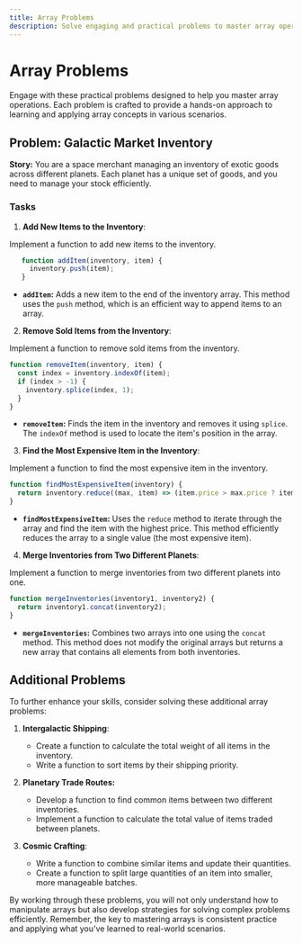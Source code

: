 ```yaml
---
title: Array Problems
description: Solve engaging and practical problems to master array operations.
---
```


# Array Problems

Engage with these practical problems designed to help you master array operations. Each problem is crafted to provide a hands-on approach to learning and applying array concepts in various scenarios.

## Problem: Galactic Market Inventory

**Story:** You are a space merchant managing an inventory of exotic goods across different planets. Each planet has a unique set of goods, and you need to manage your stock efficiently.

### Tasks

1. **Add New Items to the Inventory**:

Implement a function to add new items to the inventory.
   
```js [addItem.js] copy
   function addItem(inventory, item) {
     inventory.push(item);
   }
```

<div class='explanation'>
    <ul>
      <li><strong><code>addItem</code>:</strong> Adds a new item to the end of the inventory array. This method uses the <code>push</code> method, which is an efficient way to append items to an array.</li>
    </ul>
</div>

2. **Remove Sold Items from the Inventory**:

Implement a function to remove sold items from the inventory.

```js [removeItem.js] copy
function removeItem(inventory, item) {
  const index = inventory.indexOf(item);
  if (index > -1) {
    inventory.splice(index, 1);
  }
}
```

<div class='explanation'>
  <ul>
    <li><strong><code>removeItem</code>:</strong> Finds the item in the inventory and removes it using <code>splice</code>. The <code>indexOf</code> method is used to locate the item's position in the array.</li>
  </ul>
</div>

3. **Find the Most Expensive Item in the Inventory**:

Implement a function to find the most expensive item in the inventory.
```js [mostExpensive.js] copy
function findMostExpensiveItem(inventory) {
  return inventory.reduce((max, item) => (item.price > max.price ? item : max), inventory[0]);
}
```

<div class='explanation'>
  <ul>
    <li><strong><code>findMostExpensiveItem</code>:</strong> Uses the <code>reduce</code> method to iterate through the array and find the item with the highest price. This method efficiently reduces the array to a single value (the most expensive item).</li>
  </ul>
</div>

4. **Merge Inventories from Two Different Planets**:

Implement a function to merge inventories from two different planets into one.
```js [mergeInventories.js] copy
function mergeInventories(inventory1, inventory2) {
  return inventory1.concat(inventory2);
}
```

<div class='explanation'>
  <ul>
    <li><strong><code>mergeInventories</code>:</strong> Combines two arrays into one using the <code>concat</code> method. This method does not modify the original arrays but returns a new array that contains all elements from both inventories.</li>
  </ul>
</div>

## Additional Problems
To further enhance your skills, consider solving these additional array problems:

1. **Intergalactic Shipping**:

    - Create a function to calculate the total weight of all items in the inventory.
    - Write a function to sort items by their shipping priority.

2. **Planetary Trade Routes:**

    - Develop a function to find common items between two different inventories.
    - Implement a function to calculate the total value of items traded between planets.

3. **Cosmic Crafting**:

    - Write a function to combine similar items and update their quantities.
    - Create a function to split large quantities of an item into smaller, more manageable batches.

By working through these problems, you will not only understand how to manipulate arrays but also develop strategies for solving complex problems efficiently. Remember, the key to mastering arrays is consistent practice and applying what you've learned to real-world scenarios.
